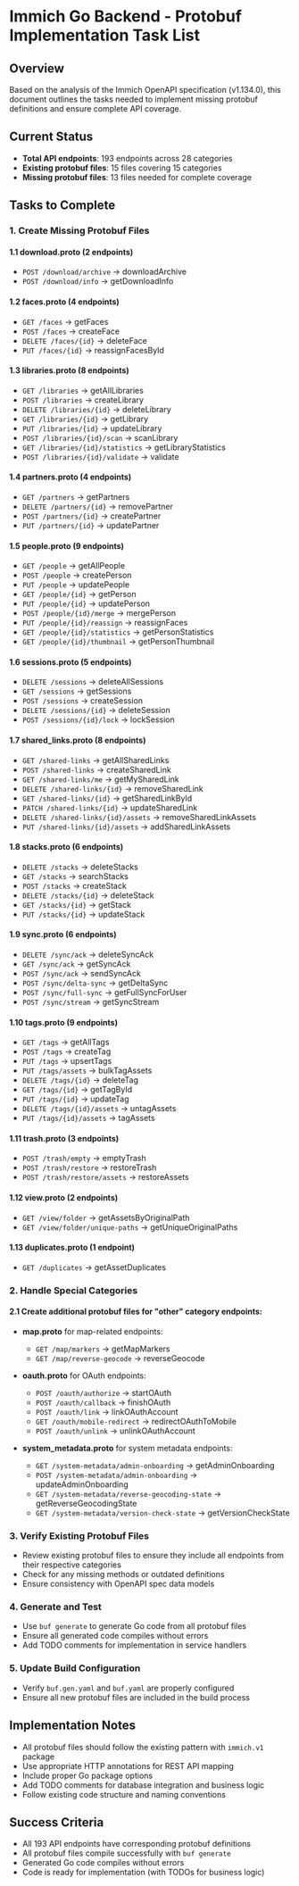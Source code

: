 # Immich Go Backend - Protobuf Implementation Task List

## Overview
Based on the analysis of the Immich OpenAPI specification (v1.134.0), this document outlines the tasks needed to implement missing protobuf definitions and ensure complete API coverage.

## Current Status
- **Total API endpoints**: 193 endpoints across 28 categories
- **Existing protobuf files**: 15 files covering 15 categories
- **Missing protobuf files**: 13 files needed for complete coverage

## Tasks to Complete

### 1. Create Missing Protobuf Files

#### 1.1 download.proto (2 endpoints)
- `POST /download/archive` → downloadArchive
- `POST /download/info` → getDownloadInfo

#### 1.2 faces.proto (4 endpoints)
- `GET /faces` → getFaces
- `POST /faces` → createFace
- `DELETE /faces/{id}` → deleteFace
- `PUT /faces/{id}` → reassignFacesById

#### 1.3 libraries.proto (8 endpoints)
- `GET /libraries` → getAllLibraries
- `POST /libraries` → createLibrary
- `DELETE /libraries/{id}` → deleteLibrary
- `GET /libraries/{id}` → getLibrary
- `PUT /libraries/{id}` → updateLibrary
- `POST /libraries/{id}/scan` → scanLibrary
- `GET /libraries/{id}/statistics` → getLibraryStatistics
- `POST /libraries/{id}/validate` → validate

#### 1.4 partners.proto (4 endpoints)
- `GET /partners` → getPartners
- `DELETE /partners/{id}` → removePartner
- `POST /partners/{id}` → createPartner
- `PUT /partners/{id}` → updatePartner

#### 1.5 people.proto (9 endpoints)
- `GET /people` → getAllPeople
- `POST /people` → createPerson
- `PUT /people` → updatePeople
- `GET /people/{id}` → getPerson
- `PUT /people/{id}` → updatePerson
- `POST /people/{id}/merge` → mergePerson
- `PUT /people/{id}/reassign` → reassignFaces
- `GET /people/{id}/statistics` → getPersonStatistics
- `GET /people/{id}/thumbnail` → getPersonThumbnail

#### 1.6 sessions.proto (5 endpoints)
- `DELETE /sessions` → deleteAllSessions
- `GET /sessions` → getSessions
- `POST /sessions` → createSession
- `DELETE /sessions/{id}` → deleteSession
- `POST /sessions/{id}/lock` → lockSession

#### 1.7 shared_links.proto (8 endpoints)
- `GET /shared-links` → getAllSharedLinks
- `POST /shared-links` → createSharedLink
- `GET /shared-links/me` → getMySharedLink
- `DELETE /shared-links/{id}` → removeSharedLink
- `GET /shared-links/{id}` → getSharedLinkById
- `PATCH /shared-links/{id}` → updateSharedLink
- `DELETE /shared-links/{id}/assets` → removeSharedLinkAssets
- `PUT /shared-links/{id}/assets` → addSharedLinkAssets

#### 1.8 stacks.proto (6 endpoints)
- `DELETE /stacks` → deleteStacks
- `GET /stacks` → searchStacks
- `POST /stacks` → createStack
- `DELETE /stacks/{id}` → deleteStack
- `GET /stacks/{id}` → getStack
- `PUT /stacks/{id}` → updateStack

#### 1.9 sync.proto (6 endpoints)
- `DELETE /sync/ack` → deleteSyncAck
- `GET /sync/ack` → getSyncAck
- `POST /sync/ack` → sendSyncAck
- `POST /sync/delta-sync` → getDeltaSync
- `POST /sync/full-sync` → getFullSyncForUser
- `POST /sync/stream` → getSyncStream

#### 1.10 tags.proto (9 endpoints)
- `GET /tags` → getAllTags
- `POST /tags` → createTag
- `PUT /tags` → upsertTags
- `PUT /tags/assets` → bulkTagAssets
- `DELETE /tags/{id}` → deleteTag
- `GET /tags/{id}` → getTagById
- `PUT /tags/{id}` → updateTag
- `DELETE /tags/{id}/assets` → untagAssets
- `PUT /tags/{id}/assets` → tagAssets

#### 1.11 trash.proto (3 endpoints)
- `POST /trash/empty` → emptyTrash
- `POST /trash/restore` → restoreTrash
- `POST /trash/restore/assets` → restoreAssets

#### 1.12 view.proto (2 endpoints)
- `GET /view/folder` → getAssetsByOriginalPath
- `GET /view/folder/unique-paths` → getUniqueOriginalPaths

#### 1.13 duplicates.proto (1 endpoint)
- `GET /duplicates` → getAssetDuplicates

### 2. Handle Special Categories

#### 2.1 Create additional protobuf files for "other" category endpoints:
- **map.proto** for map-related endpoints:
  - `GET /map/markers` → getMapMarkers
  - `GET /map/reverse-geocode` → reverseGeocode

- **oauth.proto** for OAuth endpoints:
  - `POST /oauth/authorize` → startOAuth
  - `POST /oauth/callback` → finishOAuth
  - `POST /oauth/link` → linkOAuthAccount
  - `GET /oauth/mobile-redirect` → redirectOAuthToMobile
  - `POST /oauth/unlink` → unlinkOAuthAccount

- **system_metadata.proto** for system metadata endpoints:
  - `GET /system-metadata/admin-onboarding` → getAdminOnboarding
  - `POST /system-metadata/admin-onboarding` → updateAdminOnboarding
  - `GET /system-metadata/reverse-geocoding-state` → getReverseGeocodingState
  - `GET /system-metadata/version-check-state` → getVersionCheckState

### 3. Verify Existing Protobuf Files
- Review existing protobuf files to ensure they include all endpoints from their respective categories
- Check for any missing methods or outdated definitions
- Ensure consistency with OpenAPI spec data models

### 4. Generate and Test
- Use `buf generate` to generate Go code from all protobuf files
- Ensure all generated code compiles without errors
- Add TODO comments for implementation in service handlers

### 5. Update Build Configuration
- Verify `buf.gen.yaml` and `buf.yaml` are properly configured
- Ensure all new protobuf files are included in the build process

## Implementation Notes
- All protobuf files should follow the existing pattern with `immich.v1` package
- Use appropriate HTTP annotations for REST API mapping
- Include proper Go package options
- Add TODO comments for database integration and business logic
- Follow existing code structure and naming conventions

## Success Criteria
- All 193 API endpoints have corresponding protobuf definitions
- All protobuf files compile successfully with `buf generate`
- Generated Go code compiles without errors
- Code is ready for implementation (with TODOs for business logic)